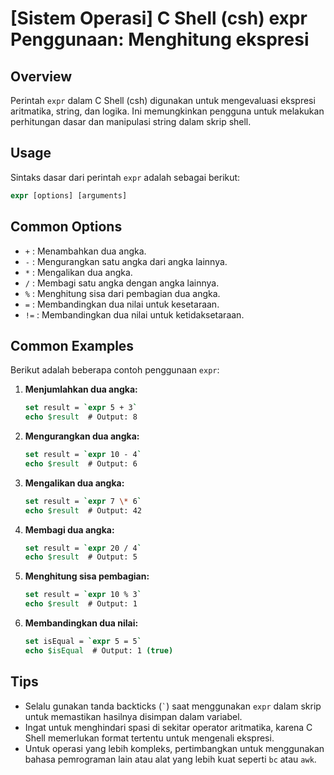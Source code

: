 # [Sistem Operasi] C Shell (csh) expr Penggunaan: Menghitung ekspresi

## Overview
Perintah `expr` dalam C Shell (csh) digunakan untuk mengevaluasi ekspresi aritmatika, string, dan logika. Ini memungkinkan pengguna untuk melakukan perhitungan dasar dan manipulasi string dalam skrip shell.

## Usage
Sintaks dasar dari perintah `expr` adalah sebagai berikut:

```csh
expr [options] [arguments]
```

## Common Options
- `+` : Menambahkan dua angka.
- `-` : Mengurangkan satu angka dari angka lainnya.
- `*` : Mengalikan dua angka.
- `/` : Membagi satu angka dengan angka lainnya.
- `%` : Menghitung sisa dari pembagian dua angka.
- `=` : Membandingkan dua nilai untuk kesetaraan.
- `!=` : Membandingkan dua nilai untuk ketidaksetaraan.

## Common Examples
Berikut adalah beberapa contoh penggunaan `expr`:

1. **Menjumlahkan dua angka:**
   ```csh
   set result = `expr 5 + 3`
   echo $result  # Output: 8
   ```

2. **Mengurangkan dua angka:**
   ```csh
   set result = `expr 10 - 4`
   echo $result  # Output: 6
   ```

3. **Mengalikan dua angka:**
   ```csh
   set result = `expr 7 \* 6`
   echo $result  # Output: 42
   ```

4. **Membagi dua angka:**
   ```csh
   set result = `expr 20 / 4`
   echo $result  # Output: 5
   ```

5. **Menghitung sisa pembagian:**
   ```csh
   set result = `expr 10 % 3`
   echo $result  # Output: 1
   ```

6. **Membandingkan dua nilai:**
   ```csh
   set isEqual = `expr 5 = 5`
   echo $isEqual  # Output: 1 (true)
   ```

## Tips
- Selalu gunakan tanda backticks (`` ` ``) saat menggunakan `expr` dalam skrip untuk memastikan hasilnya disimpan dalam variabel.
- Ingat untuk menghindari spasi di sekitar operator aritmatika, karena C Shell memerlukan format tertentu untuk mengenali ekspresi.
- Untuk operasi yang lebih kompleks, pertimbangkan untuk menggunakan bahasa pemrograman lain atau alat yang lebih kuat seperti `bc` atau `awk`.